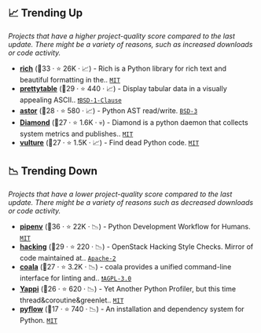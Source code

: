## 📈 Trending Up

_Projects that have a higher project-quality score compared to the last update. There might be a variety of reasons, such as increased downloads or code activity._

- <b><a href="https://github.com/willmcgugan/rich">rich</a></b> (🥇33 ·  ⭐ 26K · 📈) - Rich is a Python library for rich text and beautiful formatting in the.. <code><a href="http://bit.ly/34MBwT8">MIT</a></code>
- <b><a href="https://github.com/jazzband/prettytable">prettytable</a></b> (🥈29 ·  ⭐ 440 · 📈) - Display tabular data in a visually appealing ASCII.. <code><a href="https://tldrlegal.com/search?q=BSD-1-Clause">❗️BSD-1-Clause</a></code>
- <b><a href="https://github.com/berkerpeksag/astor">astor</a></b> (🥈28 ·  ⭐ 580 · 📈) - Python AST read/write. <code><a href="http://bit.ly/3aKzpTv">BSD-3</a></code>
- <b><a href="https://github.com/python-diamond/Diamond">Diamond</a></b> (🥈27 ·  ⭐ 1.6K · 💀) - Diamond is a python daemon that collects system metrics and publishes.. <code><a href="http://bit.ly/34MBwT8">MIT</a></code>
- <b><a href="https://github.com/jendrikseipp/vulture">vulture</a></b> (🥈27 ·  ⭐ 1.5K · 📈) - Find dead Python code. <code><a href="http://bit.ly/34MBwT8">MIT</a></code>

## 📉 Trending Down

_Projects that have a lower project-quality score compared to the last update. There might be a variety of reasons such as decreased downloads or code activity._

- <b><a href="https://github.com/pypa/pipenv">pipenv</a></b> (🥇36 ·  ⭐ 22K · 📉) - Python Development Workflow for Humans. <code><a href="http://bit.ly/34MBwT8">MIT</a></code>
- <b><a href="https://github.com/openstack/hacking">hacking</a></b> (🥈29 ·  ⭐ 220 · 📉) - OpenStack Hacking Style Checks. Mirror of code maintained at.. <code><a href="http://bit.ly/3nYMfla">Apache-2</a></code> <code><img src="https://cdn.iconscout.com/icon/free/png-256/8-eight-digital-number-numerical-numbers-36025.png" style="display:inline;" width="13" height="13"></code>
- <b><a href="https://github.com/coala/coala">coala</a></b> (🥈27 ·  ⭐ 3.2K · 📉) - coala provides a unified command-line interface for linting and.. <code><a href="http://bit.ly/3pwmjO5">❗️AGPL-3.0</a></code>
- <b><a href="https://github.com/sumerc/yappi">Yappi</a></b> (🥉26 ·  ⭐ 620 · 📉) - Yet Another Python Profiler, but this time thread&coroutine&greenlet.. <code><a href="http://bit.ly/34MBwT8">MIT</a></code>
- <b><a href="https://github.com/David-OConnor/pyflow">pyflow</a></b> (🥉17 ·  ⭐ 740 · 📉) - An installation and dependency system for Python. <code><a href="http://bit.ly/34MBwT8">MIT</a></code>

